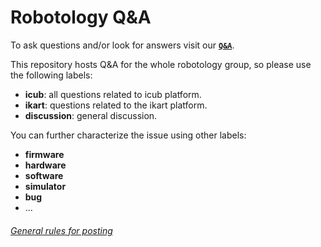 # Robotology Q&A
To ask questions and/or look for answers visit our [**`Q&A`**](https://github.com/robotology/QA/issues?utf8=%E2%9C%93&q=is%3Aissue).

This repository hosts Q&A for the whole robotology group, so please use the following labels:

- **icub**: all questions related to icub platform.
- **ikart**: questions related to the ikart platform.
- **discussion**: general discussion.

You can further characterize the issue using other labels:
- **firmware**
- **hardware**
- **software**
- **simulator**
- **bug**
- ...

###### [General rules for posting](https://github.com/robotology/QA/blob/master/.github/SUPPORT.md)
